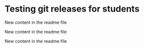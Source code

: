 # Testing git releases for students

New content in the readme file

New content in the readme file

New content in the readme file



